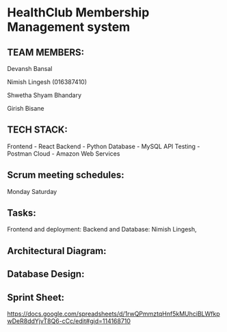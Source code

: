 # HealthClub Membership Management system

## **TEAM MEMBERS:**

Devansh Bansal

Nimish Lingesh (016387410)

Shwetha Shyam Bhandary

Girish Bisane


## **TECH STACK:**

Frontend - React
Backend - Python
Database - MySQL
API Testing - Postman
Cloud - Amazon Web Services

## **Scrum meeting schedules:**

Monday
Saturday

## **Tasks:**

Frontend and deployment:
Backend and Database: Nimish Lingesh, 

## **Architectural Diagram:**

## **Database Design:**



## **Sprint Sheet:**
https://docs.google.com/spreadsheets/d/1rwQPmmztqHnf5kMUhciBLWfkpwDeR8ddYjvT8Q6-cCc/edit#gid=114168710



